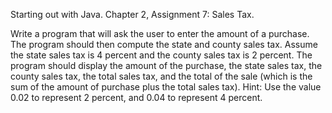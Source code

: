 Starting out with Java. Chapter 2, Assignment 7: Sales Tax.

Write a program that will ask the user to enter the amount of a purchase. The program
should then compute the state and county sales tax. Assume the state sales tax is 4 percent
and the county sales tax is 2 percent. The program should display the amount of the purchase,
the state sales tax, the county sales tax, the total sales tax, and the total of the sale
(which is the sum of the amount of purchase plus the total sales tax). Hint: Use the value
0.02 to represent 2 percent, and 0.04 to represent 4 percent.
